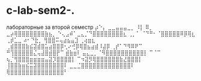 # c-lab-sem2-.
лабораторные за второй семестр
⡴⠑⡄        ⣀⣀⣤⣤⣤⣀⡀
⠸⡇ ⠿⡀   ⣀⡴⢿⣿⣿⣿⣿⣿⣿⣿⣷⣦⡀
    ⠑⢄⣠⠾⠁⣀⣄⡈⠙⣿⣿⣿⣿⣿⣿⣿⣿⣆
    ⢀⡀⠁  ⠈⠙⠛⠂⠈⣿⣿⣿⣿⣿⠿⡿⢿⣆
   ⢀⡾⣁⣀ ⠴⠂⠙⣗⡀ ⢻⣿⣿⠭⢤⣴⣦⣤⣹   ⢀⢴⣶⣆
  ⢀⣾⣿⣿⣿⣷⣮⣽⣾⣿⣥⣴⣿⣿⡿⢂⠔⢚⡿⢿⣿⣦⣴⣾⠸⣼⡿
 ⢀⡞⠁⠙⠻⠿⠟⠉ ⠛⢹⣿⣿⣿⣿⣿⣌⢤⣼⣿⣾⣿⡟⠉
 ⣾⣷⣶⠇  ⣤⣄⣀⡀⠈⠻⣿⣿⣿⣿⣿⣿⣿⣿⣿⣿⡇
 ⠉⠈⠉  ⢦⡈⢻⣿⣿⣿⣶⣶⣶⣶⣤⣽⡹⣿⣿⣿⣿⡇
       ⠉⠲⣽⡻⢿⣿⣿⣿⣿⣿⣿⣷⣜⣿⣿⣿⡇
        ⢸⣿⣿⣷⣶⣮⣭⣽⣿⣿⣿⣿⣿⣿⣿⠇
      ⣀⣀⣈⣿⣿⣿⣿⣿⣿⣿⣿⣿⣿⣿⣿⣿⠇
      ⢿⣿⣿⣿⣿⣿⣿⣿⣿⣿⣿⣿⣿⣿⣿⠃
